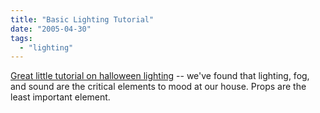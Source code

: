 ```yaml
---
title: "Basic Lighting Tutorial"
date: "2005-04-30"
tags: 
  - "lighting"
---
```


[Great little tutorial on halloween lighting](http://skullandbone.com/tutorial_01.htm) -- we've found that lighting, fog, and sound are the critical elements to mood at our house. Props are the least important element.
